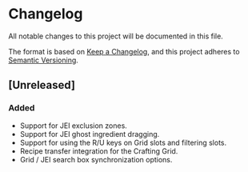 # Changelog

All notable changes to this project will be documented in this file.

The format is based on [Keep a Changelog](https://keepachangelog.com/en/1.0.0/), and this project adheres
to [Semantic Versioning](https://semver.org/spec/v2.0.0.html).

## [Unreleased]

### Added

- Support for JEI exclusion zones.
- Support for JEI ghost ingredient dragging.
- Support for using the R/U keys on Grid slots and filtering slots.
- Recipe transfer integration for the Crafting Grid.
- Grid / JEI search box synchronization options.
